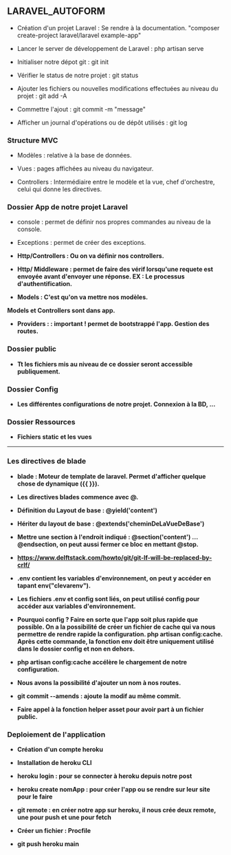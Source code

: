 ## LARAVEL_AUTOFORM

- Création d'un projet Laravel : Se rendre à la documentation. "composer create-project laravel/laravel example-app"

- Lancer le server de développement de Laravel : php artisan serve

- Initialiser notre dépot git : git init

- Vérifier le status de notre projet : git status

- Ajouter les fichiers ou nouvelles modifications effectuées au niveau du projet : git add -A

- Commettre l'ajout : git commit -m "message"

- Afficher un journal d'opérations ou de dépôt utilisés : git log


### Structure MVC

- Modèles : relative à la base de données.

- Vues : pages affichées au niveau du navigateur.

- Controllers : Intermédiaire entre le modèle et la vue, chef d'orchestre, celui qui donne les directives.


### Dossier App de notre projet Laravel

- console : permet de définir nos propres commandes au niveau de la console.

- Exceptions : permet de créer des exceptions.

- <strong>Http/Controllers :<strong> Ou on va définir nos controllers.

- <strong>Http/ Middleware : <strong> permet de faire des vérif lorsqu'une requete est envoyée avant d'envoyer une réponse. EX : Le processus d'authentification.


- <strong>Models : </strong> C'est qu'on va mettre nos modèles.

Models et Controllers sont dans app.

- <strong>Providers : </strong> : important ! permet de bootstrappé l'app. Gestion des routes.


### Dossier public

- Tt les fichiers mis au niveau de ce dossier seront accessible publiquement.

### Dossier Config

- Les différentes configurations de notre projet. Connexion à la BD, ... 

### Dossier Ressources

- Fichiers static et les vues



--------------------------------------------------------------------------
### Les directives de blade


- blade : Moteur de template de laravel. Permet d'afficher quelque chose de dynamique ({{ }}).

- Les directives blades commence avec @.
 
- Définition du Layout de base : @yield('content') 

- Hériter du layout de base : @extends('cheminDeLaVueDeBase')

- Mettre une section à l'endroit indiqué : @section('content')  ...  @endsection, on peut aussi fermer ce bloc en mettant @stop.

- https://www.delftstack.com/howto/git/git-lf-will-be-replaced-by-crlf/

- .env contient les variables d'environnement, on peut y accéder en tapant env("clevarenv").

- Les fichiers .env et config sont liés, on peut utilisé config pour accéder aux variables d'environnement.

- Pourquoi config ? Faire en sorte que l'app soit plus rapide que possible. On a la possibilité de créer un fichier de cache qui va nous permettre de rendre rapide la configuration. php artisan config:cache. Après cette commande, la fonction env doit être uniquement utilisé dans le dossier config et non en dehors.

- php artisan config:cache accélère le chargement de notre configuration.

- Nous avons la possibilité d'ajouter un nom à nos routes.

- git commit --amends : ajoute la modif au même commit.

- Faire appel à la fonction helper asset pour avoir part à un fichier public.


### Deploiement de l'application

- Création d'un compte heroku

- Installation de heroku CLI

- heroku login : pour se connecter à heroku depuis notre post

- heroku create nomApp : pour créer l'app ou se rendre sur leur site pour le faire

- git remote : en créer notre app sur heroku, il nous crée deux remote, une pour push et une pour fetch

- Créer un fichier : Procfile

- git push heroku main